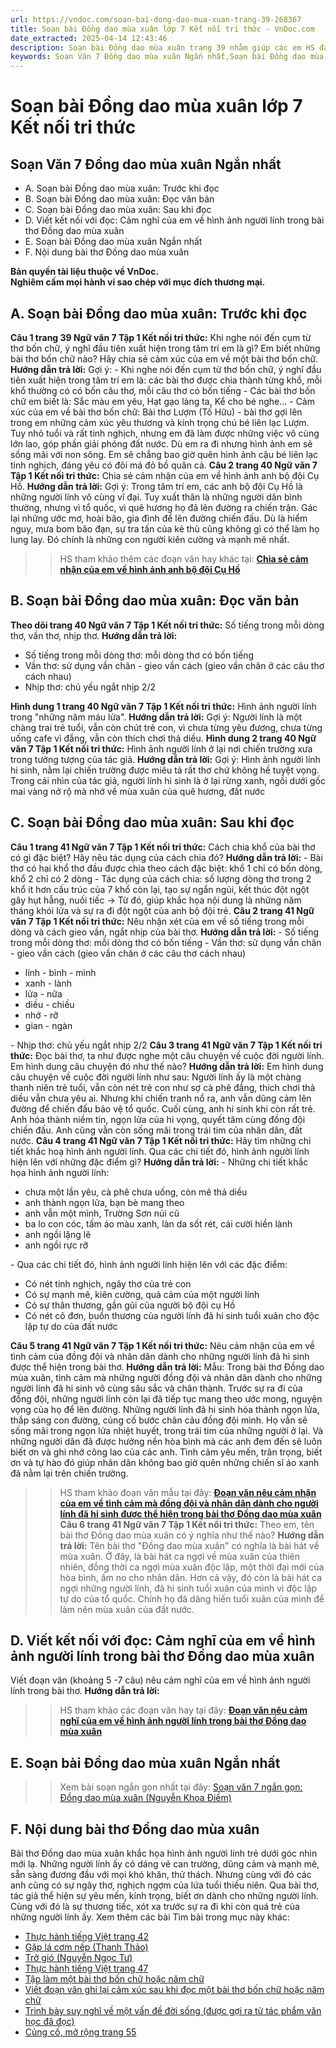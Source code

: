 ```yaml
---
url: https://vndoc.com/soan-bai-dong-dao-mua-xuan-trang-39-268367
title: Soạn bài Đồng dao mùa xuân lớp 7 Kết nối tri thức - VnDoc.com
date_extracted: 2025-04-14 12:43:46
description: Soạn bài Đồng dao mùa xuân trang 39 nhằm giúp các em HS đạt kết quả tốt trong quá trình làm bài tập và học tập môn Ngữ văn lớp 7 sách Kết nối tri thức.
keywords: Soạn Văn 7 Đồng dao mùa xuân Ngắn nhất,Soạn bài Đồng dao mùa xuân lớp 7 Kết nối tri thức,Soạn Văn 7 Đồng dao mùa xuân Kết nối tri thức,Ngữ văn 7 trang 39 Tập 1 Kết nối tri thức,Soạn văn 7 trang 39 Tập 1 Kết nối tri thức,Soạn bài Đồng dao mùa xuân chi tiết,Soạn bài Đồng dao mùa xuân,Đồng dao mùa xuân Nguyễn Khoa Điềm,Soạn bài Đồng dao mùa xuân trang 39,Soạn bài Đồng dao mùa xuân Nguyễn Khoa Điềm,Đồng dao mùa xuân trang 39,Soạn Đồng dao mùa xuân,Soạn văn 7 Đồng dao mùa xuân
---
```


# Soạn bài Đồng dao mùa xuân lớp 7 Kết nối tri thức
## **Soạn Văn 7 Đồng dao mùa xuân Ngắn nhất**
  * A. Soạn bài Đồng dao mùa xuân: Trước khi đọc 
  * B. Soạn bài Đồng dao mùa xuân: Đọc văn bản 
  * C. Soạn bài Đồng dao mùa xuân: Sau khi đọc 
  * D. Viết kết nối với đọc: Cảm nghĩ của em về hình ảnh người lính trong bài thơ Đồng dao mùa xuân
  * E. Soạn bài Đồng dao mùa xuân Ngắn nhất
  * F. Nội dung bài thơ Đồng dao mùa xuân

**Bản quyền tài liệu thuộc về VnDoc.  
Nghiêm cấm mọi hành vi sao chép với mục đích thương mại.**
## **A. Soạn bài Đồng dao mùa xuân: Trước khi đọc**
**Câu 1 trang 39 Ngữ văn 7 Tập 1 Kết nối tri thức:** Khi nghe nói đến cụm từ thơ bốn chữ, ý nghĩ đầu tiên xuất hiện trong tâm trí em là gì? Em biết những bài thơ bốn chữ nào? Hãy chia sẻ cảm xúc của em về một bài thơ bốn chữ.
**Hướng dẫn trả lời:**
Gợi ý:
\- Khi nghe nói đến cụm từ thơ bốn chữ, ý nghĩ đầu tiên xuất hiện trong tâm trí em là: các bài thơ được chia thành từng khổ, mỗi khổ thường có có bốn câu thơ, mỗi câu thơ có bốn tiếng
\- Các bài thơ bốn chữ em biết là: Sắc màu em yêu, Hạt gạo làng ta, Kể cho bé nghe...
\- Cảm xúc của em về bài thơ bốn chữ: Bài thơ Lượm \(Tố Hữu\) - bài thơ gợi lên trong em những cảm xúc yêu thương và kính trọng chú bé liên lạc Lượm. Tuy nhỏ tuổi và rất tinh nghịch, nhưng em đã làm được những việc vô cùng lớn lao, góp phần giải phóng đất nước. Dù em ra đi nhưng hình ảnh em sẽ sống mãi với non sông. Em sẽ chẳng bao giờ quên hình ảnh cậu bé liên lạc tinh nghịch, đáng yêu có đôi má đỏ bồ quân cả.
**Câu 2 trang 40 Ngữ văn 7 Tập 1 Kết nối tri thức:** Chia sẻ cảm nhận của em về hình ảnh anh bộ đội Cụ Hồ.
**Hướng dẫn trả lời:**
Gợi ý:
Trong tâm trí em, các anh bộ đội Cụ Hồ là những người lính vô cùng vĩ đại. Tuy xuất thân là những người dân bình thường, nhưng vì tổ quốc, vì quê hương họ đã lên đường ra chiến trận. Gác lại những ước mơ, hoài bão, gia đình để lên đường chiến đấu. Dù là hiểm nguy, mưa bom bão đạn, sự tra tấn của kẻ thù cũng không gì có thể làm họ lung lay. Đó chính là những con người kiên cường và mạnh mẽ nhất.
>> HS tham khảo thêm các đoạn văn hay khác tại: **[Chia sẻ cảm nhận của em về hình ảnh anh bộ đội Cụ Hồ](<https://vndoc.com/chia-se-cam-nhan-cua-em-ve-hinh-anh-anh-bo-doi-cu-ho-273993>)**
## **B. Soạn bài Đồng dao mùa xuân: Đọc văn bản**
**Theo dõi trang 40 Ngữ văn 7 Tập 1 Kết nối tri thức:** Số tiếng trong mỗi dòng thơ, vần thơ, nhịp thơ.
**Hướng dẫn trả lời:**
  * Số tiếng trong mỗi dòng thơ: mỗi dòng thơ có bốn tiếng
  * Vần thơ: sử dụng vần chân - gieo vần cách \(gieo vần chân ở các câu thơ cách nhau\)
  * Nhịp thơ: chủ yếu ngắt nhịp 2/2

**Hình dung 1 trang 40 Ngữ văn 7 Tập 1 Kết nối tri thức:** Hình ảnh người lính trong "những năm máu lửa".
**Hướng dẫn trả lời:**
Gợi ý:
Người lính là một chàng trai trẻ tuổi, vẫn còn chút trẻ con, vì chưa từng yêu đương, chưa từng uống cafe vì đắng, vẫn còn thích chơi thả diều.
**Hình dung 2 trang 40 Ngữ văn 7 Tập 1 Kết nối tri thức:** Hình ảnh người lính ở lại nơi chiến trường xưa trong tưởng tượng của tác giả.
**Hướng dẫn trả lời:**
Gợi ý:
Hình ảnh người lính hi sinh, nằm lại chiến trường được miêu tả rất thơ chứ không hề tuyệt vọng. Trong cái nhìn của tác giả, người lính hi sinh là ở lại rừng xanh, ngồi dưới gốc mai vàng nở rộ mà nhớ về mùa xuân của quê hương, đất nước
## **C. Soạn bài Đồng dao mùa xuân: Sau khi đọc**
**Câu 1 trang 41 Ngữ văn 7 Tập 1 Kết nối tri thức:** Cách chia khổ của bài thơ có gì đặc biệt? Hãy nêu tác dụng của cách chia đó?
**Hướng dẫn trả lời:**
\- Bài thơ có hai khổ thơ đầu được chia theo cách đặc biệt: khổ 1 chỉ có bốn dòng, khổ 2 chỉ có 2 dòng
\- Tác dụng của cách chia: số lượng dòng thơ trong 2 khổ ít hơn cấu trúc của 7 khổ còn lại, tạo sự ngắn ngủi, kết thúc đột ngột gây hụt hẫng, nuối tiếc → Từ đó, giúp khắc họa nội dung là những năm tháng khói lửa và sự ra đi đột ngột của anh bộ đội trẻ.
**Câu 2 trang 41 Ngữ văn 7 Tập 1 Kết nối tri thức:** Nêu nhận xét của em về số tiếng trong mỗi dòng và cách gieo vần, ngắt nhịp của bài thơ.
**Hướng dẫn trả lời:**
\- Số tiếng trong mỗi dòng thơ: mỗi dòng thơ có bốn tiếng
\- Vần thơ: sử dụng vần chân - gieo vần cách \(gieo vần chân ở các câu thơ cách nhau\)
  * lính - bình - mình
  * xanh - lành
  * lửa - nữa
  * diều - chiều
  * nhớ - rỡ
  * gian - ngàn

\- Nhịp thơ: chủ yếu ngắt nhịp 2/2
**Câu 3 trang 41 Ngữ văn 7 Tập 1 Kết nối tri thức:** Đọc bài thơ, ta như được nghe một câu chuyện về cuộc đời người lính. Em hình dung câu chuyện đó như thế nào?
**Hướng dẫn trả lời:**
Em hình dung câu chuyện về cuộc đời người lính như sau:
Người lính ấy là một chàng thanh niên trẻ tuổi, vẫn còn nét trẻ con như sợ cà phê đắng, thích chơi thả diều vẫn chưa yêu ai. Nhưng khi chiến tranh nổ ra, anh vẫn dũng cảm lên đường để chiến đấu bảo vệ tổ quốc. Cuối cùng, anh hi sinh khi còn rất trẻ. Anh hóa thành niềm tin, ngọn lửa của hi vọng, quyết tâm cùng đồng đội chiến đấu. Anh cũng vẫn còn sống mãi trong trái tim của nhân dân, đất nước.
**Câu 4 trang 41 Ngữ văn 7 Tập 1 Kết nối tri thức:** Hãy tìm những chi tiết khắc hoạ hình ảnh người lính. Qua các chi tiết đó, hình ảnh người lính hiện lên với những đặc điểm gì?
**Hướng dẫn trả lời:**
\- Những chi tiết khắc họa hình ảnh người lính:
  * chưa một lần yêu, cà phê chưa uống, còn mê thả diều
  * anh thành ngọn lửa, bạn bè mang theo
  * anh vẫn một mình, Trường Sơn núi cũ
  * ba lo con cóc, tấm áo màu xanh, làn da sốt rét, cái cười hiền lành
  * anh ngồi lặng lẽ
  * anh ngồi rực rỡ

\- Qua các chi tiết đó, hình ảnh người lính hiện lên với các đặc điểm:
  * Có nét tinh nghịch, ngây thơ của trẻ con
  * Có sự mạnh mẽ, kiên cường, quả cảm của một người lính
  * Có sự thân thương, gần gũi của người bộ đội cụ Hồ
  * Có nét cô đơn, buồn thương của người lính đã hi sinh tuổi xuân cho độc lập tự do của đất nước

**Câu 5 trang 41 Ngữ văn 7 Tập 1 Kết nối tri thức:** Nêu cảm nhận của em về tình cảm của đồng đội và nhân dân dành cho những người lính đã hi sinh được thể hiện trong bài thơ.
**Hướng dẫn trả lời:**
Mẫu:
Trong bài thơ Đồng dao mùa xuân, tình cảm mà những người đồng đội và nhân dân dành cho những người lính đã hi sinh vô cùng sâu sắc và chân thành. Trước sự ra đi của đồng đội, những người lính còn lại đã tiếp tục mang theo ước mong, nguyện vọng của họ để lên đường. Những người lính đã hi sinh hóa thành ngọn lửa, thắp sáng con đường, củng cố bước chân cảu đồng đội mình. Họ vẫn sẽ sống mãi trong ngọn lửa nhiệt huyết, trong trái tim của những người ở lại. Và những người dân đã được hưởng nền hòa bình mà các anh đem đến sẽ luôn biết ơn và ghi nhớ công lao của các anh. Tình cảm yêu mến, trân trọng, biết ơn và tự hào đó giúp nhân dân không bao giờ quên những chiến sĩ áo xanh đã nằm lại trên chiến trường.
>> HS tham khảo đoạn văn mẫu tại đây: **[Đoạn văn nêu cảm nhận của em về tình cảm mà đồng đội và nhân dân dành cho người lính đã hi sinh được thể hiện trong bài thơ Đồng dao mùa xuân](<https://vndoc.com/cam-nhan-cua-em-ve-tinh-cam-ma-dong-doi-va-nhan-dan-danh-cho-nguoi-linh-da-hi-sinh-274061>)**
**Câu 6 trang 41 Ngữ văn 7 Tập 1 Kết nối tri thức:** Theo em, tên bài thơ Đồng dao mùa xuân có ý nghĩa như thế nào?
**Hướng dẫn trả lời:**
Tên bài thơ "Đồng dao mùa xuân" có nghĩa là bài hát về mùa xuân. Ở đây, là bài hát ca ngợi về mùa xuân của thiên nhiên, đồng thời ca ngợi mùa xuân độc lập, một thời đại mới của hòa bình, ấm no cho nhân dân. Hơn cả vậy, đó còn là bài hát ca ngợi những người lính, đã hi sinh tuổi xuân của mình vì độc lập tự do của tổ quốc. Chính họ đã dâng hiến tuổi xuân của mình để làm nên mùa xuân của đất nước.
## **D. Viết kết nối với đọc: Cảm nghĩ của em về hình ảnh người lính trong bài thơ Đồng dao mùa xuân**
Viết đoạn văn \(khoảng 5 -7 câu\) nêu cảm nghĩ của em về hình ảnh người lính trong bài thơ.
**Hướng dẫn trả lời:**
>> HS tham khảo các đoạn văn hay tại đây: **[Đoạn văn nêu cảm nghĩ của em về hình ảnh người lính trong bài thơ Đồng dao mùa xuân](<https://vndoc.com/neu-cam-nghi-cua-em-ve-hinh-anh-nguoi-linh-trong-bai-tho-dong-dao-mua-xuan-274063>)**
## **E. Soạn bài Đồng dao mùa xuân Ngắn nhất**
>> Xem bài soạn ngắn gọn nhất tại đây: [Soạn văn 7 ngắn gọn: Đồng dao mùa xuân \(Nguyễn Khoa Điềm\)](<https://vndoc.com/soan-bai-dong-dao-mua-xuan-ngan-gon-268392>)
## **F. Nội dung bài thơ Đồng dao mùa xuân**
Bài thơ Đồng dao mùa xuân khắc họa hình ảnh người lính trẻ dưới góc nhìn mới lạ. Những người lính ấy có dáng vẻ can trường, dũng cảm và mạnh mẽ, sẵn sàng đương đầu với mọi khó khăn, thử thách. Nhưng cùng với đó các anh cũng có sự ngây thơ, nghịch ngợm của lứa tuổi thiếu niên. Qua bài thơ, tác giả thể hiện sự yêu mến, kính trọng, biết ơn dành cho những người lính. Cùng với đó là sự thương tiếc, xót xa trước sự ra đi khi còn quá trẻ của những người lính ấy.
Xem thêm các bài Tìm bài trong mục này khác:
  * [Thực hành tiếng Việt trang 42](</soan-bai-thuc-hanh-tieng-viet-trang-42-268396>)
  * [Gặp lá cơm nếp \(Thanh Thảo\)](</soan-bai-gap-la-com-nep-trang-43-268493>)
  * [Trở gió \(Nguyễn Ngọc Tư\)](</soan-bai-tro-gio-trang-44-268508>)
  * [Thực hành tiếng Việt trang 47](</soan-bai-thuc-hanh-tieng-viet-trang-47-268539>)
  * [Tập làm một bài thơ bốn chữ hoặc năm chữ](</soan-bai-tap-lam-mot-bai-tho-bon-chu-hoac-nam-chu-trang-48-268544>)
  * [Viết đoạn văn ghi lại cảm xúc sau khi đọc một bài thơ bốn chữ hoặc năm chữ](</soan-bai-viet-doan-van-ghi-lai-cam-xuc-sau-khi-doc-mot-bai-tho-bon-chu-hoac-nam-chu-268551>)
  * [Trình bày suy nghĩ về một vấn đề đời sống \(được gợi ra từ tác phẩm văn học đã đọc\)](</soan-bai-trinh-bay-suy-nghi-ve-mot-van-de-doi-song-duoc-goi-ra-tu-tac-pham-van-hoc-da-hoc-268558>)
  * [Củng cố, mở rộng trang 55](</soan-bai-cung-co-mo-rong-trang-55-268563>)

